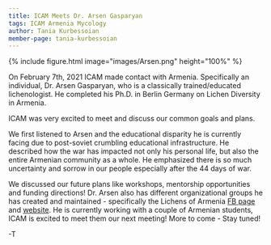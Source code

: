 ```yaml
---
title: ICAM Meets Dr. Arsen Gasparyan
tags: ICAM Armenia Mycology
author: Tania Kurbessoian
member-page: tania-kurbessoian
---
```


{%
  include figure.html
  image="images/Arsen.png"
  height="100%"
%}

On February 7th, 2021 ICAM made contact with Armenia. Specifically an individual, Dr. Arsen Gasparyan, who is a classically trained/educated lichenologist.
He completed his Ph.D. in Berlin Germany on Lichen Diversity in Armenia. 

ICAM was very excited to meet and discuss our common goals and plans.

We first listened to Arsen and the educational disparity he is currently facing due to post-soviet crumbling educational infrastructure. 
He described how the war has impacted not only his personal life, but also the entire Armenian community as a whole. 
He emphasized there is so much uncertainty and sorrow in our people especially after the 44 days of war. 

We discussed our future plans like workshops, mentorship opportunities and funding directions!
Dr. Arsen also has different organizational groups he has created and maintained - specifically the Lichens of Armenia [FB page](https://www.facebook.com/LichensofArmenia) and [website](http://lichenology.am).
He is currently working with a couple of Armenian students, ICAM is excited to meet them our next meeting!
More to come - Stay tuned!

-T
